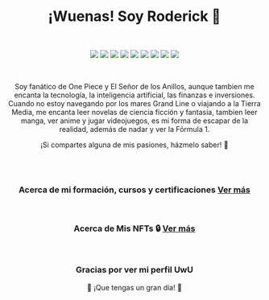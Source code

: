 <!-- Banner principal -->
<h1 align="center">¡Wuenas! Soy Roderick 👋</h1>

<!-- <h3 align="center">[tu cargo actual] en [tu empresa actual]</h3> -->
<br>

<!-- Redes sociales -->
<p align="center">
  <a href="https://twitter.com/roderick_gamer1"><img src="https://img.shields.io/badge/Twitter-1DA1F2?style=for-the-badge&logo=twitter&logoColor=white"></a>
  <a href="https://instagram.com/roderick_gamer1"><img src="https://img.shields.io/badge/Instagram-E4405F?style=for-the-badge&logo=instagram&logoColor=white"></a>
  <a href="https://www.twitch.tv/roderick_gamer"><img src="https://img.shields.io/badge/Twitch-9146FF?style=for-the-badge&logo=twitch&logoColor=white"></a>
  <a href="https://discord.gg/8WUzVjDTx3"><img src="https://img.shields.io/badge/Discord-5865F2?style=for-the-badge&logo=discord&logoColor=white"></a>
  <a href="https://myanimelist.net/profile/roderick_gamer"><img src="https://img.shields.io/badge/MyAnimeList-2E51A2?style=for-the-badge&logo=myanimelist&logoColor=white"></a>
  <a href="https://www.tiktok.com/@roderick_gamer"><img src="https://img.shields.io/badge/TikTok-000000?style=for-the-badge&logo=tiktok&logoColor=white"></a>
  <a href="https://t.me/roderick_gamer"><img src="https://img.shields.io/badge/Telegram-2CA5E0?style=for-the-badge&logo=telegram&logoColor=white"></a>
  <a href="mailto:[tu correo electrónico]"><img src="https://img.shields.io/badge/Gmail-D14836?style=for-the-badge&logo=gmail&logoColor=white"></a>
  <a href="https://www.linkedin.com/in/rodrigososa-andrade/"><img src="https://img.shields.io/badge/LinkedIn-0077B5?style=for-the-badge&logo=linkedin&logoColor=white">   </a>
</p>


<br>


<!-- Sobre mí -->
<p align="center">Soy fanático de One Piece y El Señor de los Anillos, aunque tambien me encanta la tecnología, la inteligencia artificial, las finanzas e inversiones. Cuando no estoy navegando por los mares Grand Line o viajando a la Tierra Media, me encanta leer novelas de ciencia ficción y fantasía, tambien leer manga, ver anime y jugar videojuegos, es mi forma de escapar de la realidad, además de nadar y ver la Fórmula 1.</p>

<p align="center">¡Si compartes alguna de mis pasiones, házmelo saber! 🤩</p>

<br>


<!-- Cargo actual -->
<!--<h2>Cargo actual</h2>
<p>[Tu cargo actual] en [tu empresa actual]</p>-->


<!-- Intereses profesionales -->
<!--<h2>Intereses profesionales</h2>
<ul>
  <li>Interés 1</li>
  <li>Interés 2</li>
  <li>Interés 3</li>
</ul>-->


<br>


  <h3 align="center">Acerca de mi formación, cursos y certificaciones
    <a href="Formación, cursos y certificaciones.md">Ver más</a>
  </h3>


<br>


  <h3 align="center">Acerca de Mis NFTs 🔒
    <a href="FNFT Holding.md">Ver más</a>
  </h3>


<br>


<!-- Carteras de criptomonedas 
<h2 align="center">Carteras de criptomonedas 💰</h2>
<p align="center">A continuación, encontrarás mis direcciones públicas para recibir donaciones en diferentes redes:</p>

<h3 align="center">Ethereum</h3>
<p align="center">0x1234567890123456789012345678901234567890</p>

<h3 align="center">Binance Smart Chain</h3>
<p align="center">0x1234567890123456789012345678901234567890</p>

<h3 align="center">Polygon</h3>
<p align="center">0x1234567890123456789012345678901234567890</p>

<h3 align="center">Solana</h3>
<p align="center">[dirección de tu cartera en Solana]</p>

<h3 align="center">Cardano</h3>
<p align="center">[dirección de tu cartera en Cardano]</p> 
-->


<!-- Agradecimiento -->

<h3 align="center">Gracias por ver mi perfil UwU</h3>
<p align="center">🚀 ¡Que tengas un gran día! 🚀</p>
  

<!-- Banner final -->
<!-- <p align="center"><img src="[enlace a una imagen de tu elección]" alt="banner"></p> -->
